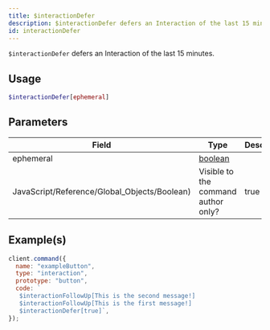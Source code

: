 ```yaml
---
title: $interactionDefer
description: $interactionDefer defers an Interaction of the last 15 minutes.
id: interactionDefer
---
```


`$interactionDefer` defers an Interaction of the last 15 minutes.

## Usage

```php
$interactionDefer[ephemeral]
```

## Parameters

| Field                                        | Type                                                                                                | Description | Required |
| -------------------------------------------- | --------------------------------------------------------------------------------------------------- | ----------- | :------: |
| ephemeral                                    | [boolean](https://developer.mozilla.org/en-US/docs/Web/JavaScript/Reference/Global_Objects/Boolean) |
| JavaScript/Reference/Global_Objects/Boolean) | Visible to the command author only?                                                                 | true        |

## Example(s)

```javascript
client.command({
  name: "exampleButton",
  type: "interaction",
  prototype: "button",
  code: `
   $interactionFollowUp[This is the second message!] 
   $interactionFollowUp[This is the first message!] 
   $interactionDefer[true]`,
});
```
